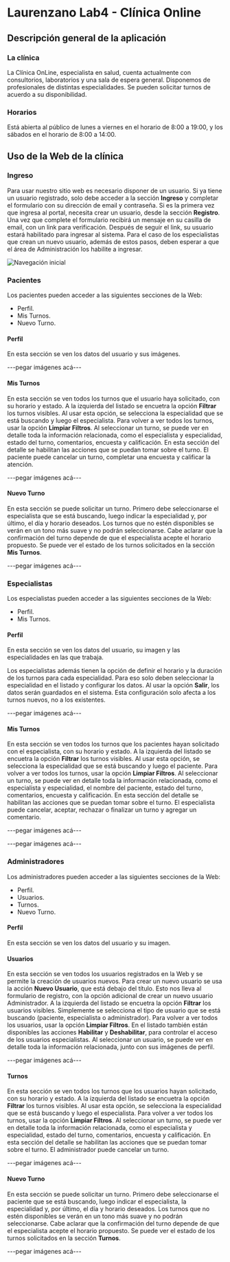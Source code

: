 # Laurenzano Lab4 - Clínica Online
## Descripción general de la aplicación
### La clínica
La Clínica OnLine, especialista en salud, cuenta actualmente con consultorios, laboratorios y una sala de espera general.
Disponemos de profesionales de distintas especialidades. Se pueden solicitar turnos de acuerdo a su disponibilidad.

### Horarios
Está abierta al público de lunes a viernes en el horario de 8:00 a 19:00, y los sábados en el horario de 8:00 a 14:00.

## Uso de la Web de la clínica
### Ingreso
Para usar nuestro sitio web es necesario disponer de un usuario.
Si ya tiene un usuario registrado, solo debe acceder a la sección **Ingreso** y completar el formulario con su dirección de email y contraseña.
Si es la primera vez que ingresa al portal, necesita crear un usuario, desde la sección **Registro**. Una vez que complete el formulario recibirá un mensaje en su casilla de email, con un link para verificación. Después de seguir el link, su usuario estará habilitado para ingresar al sistema.
Para el caso de los especialistas que crean un nuevo usuario, además de estos pasos, deben esperar a que el área de Administración los habilite a ingresar.

![Navegación inicial](https://github.com/nlaurenzano/laurenzano-lab4-TP-clinica/assets/21069517/ee2a4ff2-6704-49d7-82c9-d56591c06280)

### Pacientes
Los pacientes pueden acceder a las siguientes secciones de la Web:
-	Perfil.
-	Mis Turnos.
-	Nuevo Turno.

#### Perfil
En esta sección se ven los datos del usuario y sus imágenes.

---pegar imágenes acá---

#### Mis Turnos
En esta sección se ven todos los turnos que el usuario haya solicitado, con su horario y estado.
A la izquierda del listado se encuetra la opción **Filtrar** los turnos visibles. Al usar esta opción, se selecciona la especialidad que se está buscando y luego el especialista. Para volver a ver todos los turnos, usar la opción **Limpiar Filtros**.
Al seleccionar un turno, se puede ver en detalle toda la información relacionada, como el especialista y especialidad, estado del turno, comentarios, encuesta y calificación. En esta sección del detalle se habilitan las acciones que se puedan tomar sobre el turno. El paciente puede cancelar un turno, completar una encuesta y calificar la atención.

---pegar imágenes acá---


#### Nuevo Turno
En esta sección se puede solicitar un turno.
Primero debe seleccionarse el especialista que se está buscando, luego indicar la especialidad y, por último, el día y horario deseados. Los turnos que no estén disponibles se verán en un tono más suave y no podrán seleccionarse. Cabe aclarar que la confirmación del turno depende de que el especialista acepte el horario propuesto.
Se puede ver el estado de los turnos solicitados en la sección **Mis Turnos**.

---pegar imágenes acá---


### Especialistas
Los especialistas pueden acceder a las siguientes secciones de la Web:
-	Perfil.
-	Mis Turnos.


#### Perfil
En esta sección se ven los datos del usuario, su imagen y las especialidades en las que trabaja.

Los especialistas además tienen la opción de definir el horario y la duración de los turnos para cada especialidad. Para eso solo deben seleccionar la especialidad en el listado y configurar los datos. Al usar la opción **Salir**, los datos serán guardados en el sistema.
Esta configuración solo afecta a los turnos nuevos, no a los existentes.

---pegar imágenes acá---


#### Mis Turnos
En esta sección se ven todos los turnos que los pacientes hayan solicitado con el especialista, con su horario y estado.
A la izquierda del listado se encuetra la opción **Filtrar** los turnos visibles. Al usar esta opción, se selecciona la especialidad que se está buscando y luego el paciente. Para volver a ver todos los turnos, usar la opción **Limpiar Filtros**.
Al seleccionar un turno, se puede ver en detalle toda la información relacionada, como el especialista y especialidad, el nombre del paciente, estado del turno, comentarios, encuesta y calificación. En esta sección del detalle se habilitan las acciones que se puedan tomar sobre el turno. El especialista puede cancelar, aceptar, rechazar o finalizar un turno y agregar un comentario.

---pegar imágenes acá---






---pegar imágenes acá---





### Administradores
Los administradores pueden acceder a las siguientes secciones de la Web:
-	Perfil.
-	Usuarios.
-	Turnos.
-	Nuevo Turno.

#### Perfil
En esta sección se ven los datos del usuario y su imagen.

#### Usuarios
En esta sección se ven todos los usuarios registrados en la Web y se permite la creación de usuarios nuevos.
Para crear un nuevo usuario se usa la acción **Nuevo Usuario**, que está debajo del título. Esto nos lleva al formulario de registro, con la opción adicional de crear un nuevo usuario Administrador.
A la izquierda del listado se encuetra la opción **Filtrar** los usuarios visibles. Simplemente se selecciona el tipo de usuario que se está buscando (paciente, especialista o administrador). Para volver a ver todos los usuarios, usar la opción **Limpiar Filtros**.
En el listado también están disponibles las acciones **Habilitar** y **Deshabilitar**, para controlar el acceso de los usuarios especialistas.
Al seleccionar un usuario, se puede ver en detalle toda la información relacionada, junto con sus imágenes de perfil.

---pegar imágenes acá---


#### Turnos
En esta sección se ven todos los turnos que los usuarios hayan solicitado, con su horario y estado.
A la izquierda del listado se encuetra la opción **Filtrar** los turnos visibles. Al usar esta opción, se selecciona la especialidad que se está buscando y luego el especialista. Para volver a ver todos los turnos, usar la opción **Limpiar Filtros**.
Al seleccionar un turno, se puede ver en detalle toda la información relacionada, como el especialista y especialidad, estado del turno, comentarios, encuesta y calificación. En esta sección del detalle se habilitan las acciones que se puedan tomar sobre el turno. El administrador puede cancelar un turno.

---pegar imágenes acá---


#### Nuevo Turno
En esta sección se puede solicitar un turno.
Primero debe seleccionarse el paciente que se está buscando, luego indicar el especialista, la especialidad y, por último, el día y horario deseados. Los turnos que no estén disponibles se verán en un tono más suave y no podrán seleccionarse. Cabe aclarar que la confirmación del turno depende de que el especialista acepte el horario propuesto.
Se puede ver el estado de los turnos solicitados en la sección **Turnos**.

---pegar imágenes acá---



